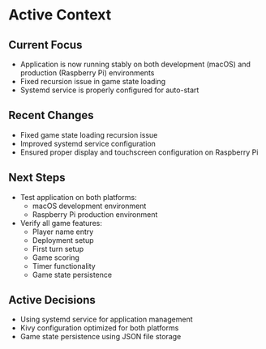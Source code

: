 # Active Context

## Current Focus

- Application is now running stably on both development (macOS) and production (Raspberry Pi) environments
- Fixed recursion issue in game state loading
- Systemd service is properly configured for auto-start

## Recent Changes

- Fixed game state loading recursion issue
- Improved systemd service configuration
- Ensured proper display and touchscreen configuration on Raspberry Pi

## Next Steps

- Test application on both platforms:
  - macOS development environment
  - Raspberry Pi production environment
- Verify all game features:
  - Player name entry
  - Deployment setup
  - First turn setup
  - Game scoring
  - Timer functionality
  - Game state persistence

## Active Decisions

- Using systemd service for application management
- Kivy configuration optimized for both platforms
- Game state persistence using JSON file storage
